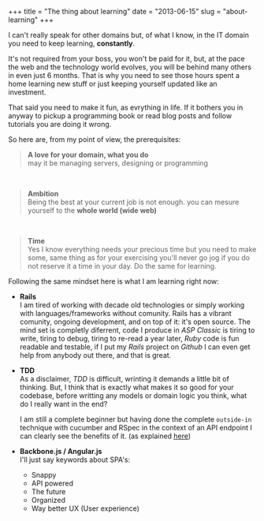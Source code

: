 +++
title = "The thing about learning"
date = "2013-06-15"
slug = "about-learning"
+++

I can't really speak for other domains but, of what I know, in the IT domain you need to
keep learning, **constantly**.

It's not required from your boss, you won't be paid for it, but, at the pace the web and
the technology world evolves, you will be behind many others in even just 6 months. That is
why you need to see those hours spent a home learning new stuff or just keeping yourself
updated like an investment.

That said you need to make it fun, as evrything in life. If it bothers you in anyway to
pickup a programming book or read blog posts and follow tutorials you are doing it wrong.

So here are, from my point of view, the prerequisites:

> **A love for your domain, what you do**<br/>
> may it be managing servers, designing or programming

<br/>

> **Ambition**<br/>
> Being the best at your current job is not enough. you can mesure yourself to the
> **whole world (wide web)**

<br/>

> **Time**<br/>
> Yes I know everything needs your precious time but you need to make some, same thing as
> for your exercising you'll never go jog if you do not reserve it a time in your day. Do
> the same for learning.

Following the same mindset here is what I am learning right now:

- **Rails**<br/>
  I am tired of working with decade old technologies or simply working with
  languages/frameworks without comunity. Rails has a vibrant comunity, ongoing development,
  and on top of it: it's open source. The mind set is completly diferrent, code I produce
  in *ASP Classic* is tiring to write, tiring to debug, tiring to re-read a year later, *Ruby*
  code is fun readable and testable, if I put my *Rails* project on *Github* I can even get
  help from anybody out there, and that is great.

- **TDD**<br/>
  As a disclaimer, *TDD* is difficult, wrinting it demands a little bit of thinking. But,
  I think that is exactly what makes it so good for your codebase, before writting any
  models or domain logic you think, what do I really want in the end?

  I am still a complete beginner but having done the complete `outside-in` technique with
  cucumber and RSpec in the context of an API endpoint I can clearly see the benefits of it.
  (as explained [here](http://blog.carbonfive.com/2012/02/14/beginning-outside-in-rails-development-with-cucumber-and-rspec/))

- **Backbone.js / Angular.js**<br/>
  I'll just say keywords about SPA's:
  - Snappy
  - API powered
  - The future
  - Organized
  - Way better UX (User experience)

